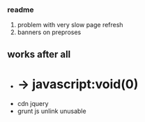 ### readme

1. problem with very slow page refresh
2. banners on preproses

## works after all

- # -> javascript:void(0)
- cdn jquery
- grunt js unlink unusable
